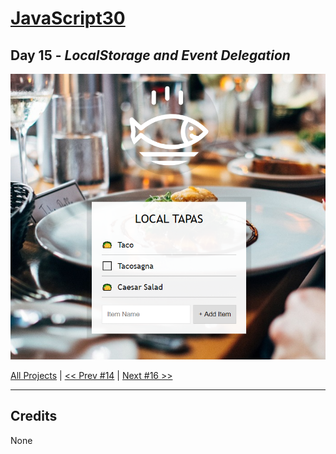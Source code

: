 # [JavaScript30](https://javascript30.com/)

## **Day 15** - *LocalStorage and Event Delegation*

<img src="static/img/day15.png" alt="Day15 Image" width="700">


[All Projects](https://github.com/10xOXR/JavaScript30/blob/master/README.md) | [<< Prev #14](https://github.com/10xOXR/JavaScript30/tree/master/day14) | [Next #16 >>](https://github.com/10xOXR/JavaScript30/tree/master/day16)

---

## Credits

None